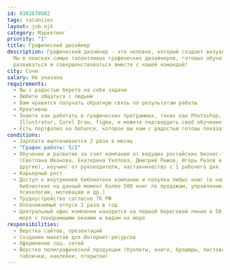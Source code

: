 ```yaml
---
id: 8382670982
tags: vacancies
layout: job.njk
category: Маркетинг
priority: "1"
title: Графический дизайнер
description: Графический дизайнер - это человек, который создает визуальную коммуникацию через символы, изображения, слова, образы.
  Мы в поисках самых талантливых графических дизайнеров, готовых обучаться,
  развиваться и совершенствоваться вместе с нашей командой!
city: Сочи
salary: Не указана
requirements:
  - Вы с радостью берете на себя задачи
  - Любите общаться с людьми
  - Вам нравится получать обратную связь по результатам работы
  - Креативны
  - Знаете как работать в графических программах, таких как Photoshop,
    Illustrator, Corel Draw, figma, и можете подтвердить своё обучение!
  - Есть портфолио на behance, которое вы нам с радостью готовы показать!
conditions:
  - Зарплата выплачивается 2 раза в месяц
  - "График работы: 5/2"
  - Обучение и развитие за счет компании от ведущих российских бизнес-тренеров
    (Светлана Иванова, Екатерина Уколова, Дмитрий Рыжов, Игорь Рызов и многие
    другие), коучинг от руководителя, наставничество с 1 рабочего дня
  - Карьерный рост
  - Доступ к внутренней библиотеке компании и покупка любых книг (в нашей
    библиотеке на данный момент более 500 книг по продажам, управлению,
    психологии, мотивации и др.)
  - Трудоустройство согласно ТК РФ
  - Оплачиваемый отпуск 2 раза в год
  - Центральный офис компании находится на первой береговой линии в 50 м. от
    моря с панорамными окнами и видом на море
responsibilities:
  - Верстка сайтов, презентаций
  - Создание макетов для Интернет-ресурсов
  - Оформление соц. сетей
  - Верстка полиграфической продукции (буклеты, книги, брошюры, листовки,
    таблички, наклейки, открытки)
---
```

